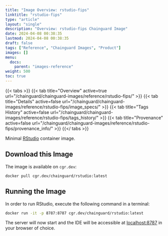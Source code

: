 ```yaml
---
title: "Image Overview: rstudio-fips"
linktitle: "rstudio-fips"
type: "article"
layout: "single"
description: "Overview: rstudio-fips Chainguard Image"
date: 2024-04-08 00:38:35
lastmod: 2024-04-08 00:38:35
draft: false
tags: ["Reference", "Chainguard Images", "Product"]
images: []
menu: 
  docs: 
    parent: "images-reference"
weight: 500
toc: true
---
```


{{< tabs >}}
{{< tab title="Overview" active=true url="/chainguard/chainguard-images/reference/rstudio-fips/" >}}
{{< tab title="Details" active=false url="/chainguard/chainguard-images/reference/rstudio-fips/image_specs/" >}}
{{< tab title="Tags History" active=false url="/chainguard/chainguard-images/reference/rstudio-fips/tags_history/" >}}
{{< tab title="Provenance" active=false url="/chainguard/chainguard-images/reference/rstudio-fips/provenance_info/" >}}
{{</ tabs >}}



<!--overview:start-->
Minimal [RStudio](https://github.com/rstudio/rstudio) container image.
<!--overview:end-->

<!--getting:start-->
## Download this Image
The image is available on `cgr.dev`:

```
docker pull cgr.dev/chainguard/rstudio:latest
```
<!--getting:end-->

<!--body:start-->
## Running the Image
In order to run RStudio, execute the following command in a terminal:

```bash
docker run -it -p 8787:8787 cgr.dev/chainguard/rstudio:latest
```

The server will now start and the IDE will be accessible at [localhost:8787](http://localhost:8787) in your browser of choice.

<!--body:end-->


